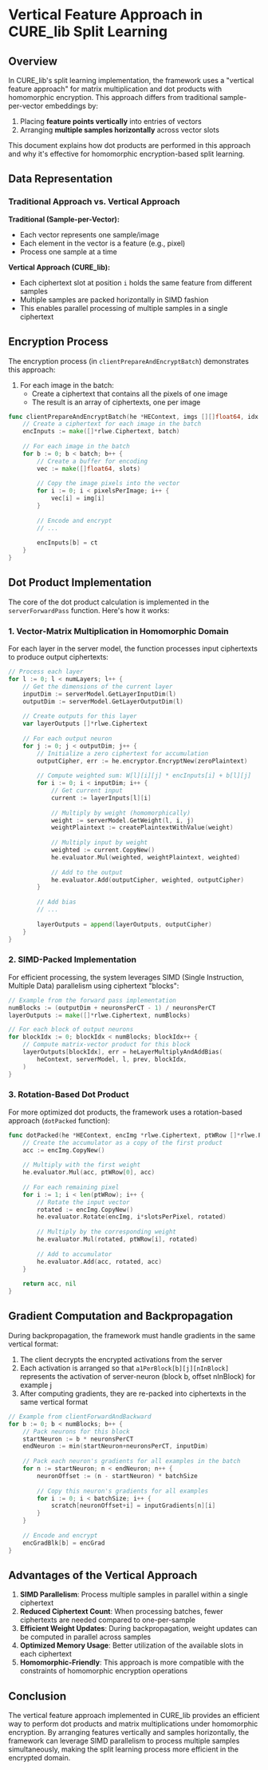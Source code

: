 # Vertical Feature Approach in CURE_lib Split Learning

## Overview

In CURE_lib's split learning implementation, the framework uses a "vertical feature approach" for matrix multiplication and dot products with homomorphic encryption. This approach differs from traditional sample-per-vector embeddings by:

1. Placing **feature points vertically** into entries of vectors
2. Arranging **multiple samples horizontally** across vector slots

This document explains how dot products are performed in this approach and why it's effective for homomorphic encryption-based split learning.

## Data Representation

### Traditional Approach vs. Vertical Approach

**Traditional (Sample-per-Vector):**
- Each vector represents one sample/image
- Each element in the vector is a feature (e.g., pixel)
- Process one sample at a time

**Vertical Approach (CURE_lib):**
- Each ciphertext slot at position `i` holds the same feature from different samples
- Multiple samples are packed horizontally in SIMD fashion
- This enables parallel processing of multiple samples in a single ciphertext

## Encryption Process

The encryption process (in `clientPrepareAndEncryptBatch`) demonstrates this approach:

1. For each image in the batch:
   - Create a ciphertext that contains all the pixels of one image
   - The result is an array of ciphertexts, one per image

```go
func clientPrepareAndEncryptBatch(he *HEContext, imgs [][]float64, idx []int) ([]*rlwe.Ciphertext, error) {
    // Create a ciphertext for each image in the batch
    encInputs := make([]*rlwe.Ciphertext, batch)
    
    // For each image in the batch
    for b := 0; b < batch; b++ {
        // Create a buffer for encoding
        vec := make([]float64, slots)
        
        // Copy the image pixels into the vector
        for i := 0; i < pixelsPerImage; i++ {
            vec[i] = img[i]
        }
        
        // Encode and encrypt
        // ...
        
        encInputs[b] = ct
    }
}
```

## Dot Product Implementation

The core of the dot product calculation is implemented in the `serverForwardPass` function. Here's how it works:

### 1. Vector-Matrix Multiplication in Homomorphic Domain

For each layer in the server model, the function processes input ciphertexts to produce output ciphertexts:

```go
// Process each layer
for l := 0; l < numLayers; l++ {
    // Get the dimensions of the current layer
    inputDim := serverModel.GetLayerInputDim(l)
    outputDim := serverModel.GetLayerOutputDim(l)
    
    // Create outputs for this layer
    var layerOutputs []*rlwe.Ciphertext
    
    // For each output neuron
    for j := 0; j < outputDim; j++ {
        // Initialize a zero ciphertext for accumulation
        outputCipher, err := he.encryptor.EncryptNew(zeroPlaintext)
        
        // Compute weighted sum: W[l][i][j] * encInputs[i] + b[l][j]
        for i := 0; i < inputDim; i++ {
            // Get current input
            current := layerInputs[l][i]
            
            // Multiply by weight (homomorphically)
            weight := serverModel.GetWeight(l, i, j)
            weightPlaintext := createPlaintextWithValue(weight)
            
            // Multiply input by weight
            weighted := current.CopyNew()
            he.evaluator.Mul(weighted, weightPlaintext, weighted)
            
            // Add to the output
            he.evaluator.Add(outputCipher, weighted, outputCipher)
        }
        
        // Add bias
        // ...
        
        layerOutputs = append(layerOutputs, outputCipher)
    }
}
```

### 2. SIMD-Packed Implementation

For efficient processing, the system leverages SIMD (Single Instruction, Multiple Data) parallelism using ciphertext "blocks":

```go
// Example from the forward pass implementation
numBlocks := (outputDim + neuronsPerCT - 1) / neuronsPerCT
layerOutputs := make([]*rlwe.Ciphertext, numBlocks)

// For each block of output neurons
for blockIdx := 0; blockIdx < numBlocks; blockIdx++ {
    // Compute matrix-vector product for this block
    layerOutputs[blockIdx], err = heLayerMultiplyAndAddBias(
        heContext, serverModel, l, prev, blockIdx,
    )
}
```

### 3. Rotation-Based Dot Product

For more optimized dot products, the framework uses a rotation-based approach (`dotPacked` function):

```go
func dotPacked(he *HEContext, encImg *rlwe.Ciphertext, ptWRow []*rlwe.Plaintext, slotsPerPixel int) (*rlwe.Ciphertext, error) {
    // Create the accumulator as a copy of the first product
    acc := encImg.CopyNew()
    
    // Multiply with the first weight
    he.evaluator.Mul(acc, ptWRow[0], acc)
    
    // For each remaining pixel
    for i := 1; i < len(ptWRow); i++ {
        // Rotate the input vector
        rotated := encImg.CopyNew()
        he.evaluator.Rotate(encImg, i*slotsPerPixel, rotated)
        
        // Multiply by the corresponding weight
        he.evaluator.Mul(rotated, ptWRow[i], rotated)
        
        // Add to accumulator
        he.evaluator.Add(acc, rotated, acc)
    }
    
    return acc, nil
}
```

## Gradient Computation and Backpropagation

During backpropagation, the framework must handle gradients in the same vertical format:

1. The client decrypts the encrypted activations from the server
2. Each activation is arranged so that `a1PerBlock[b][j][nInBlock]` represents the activation of server-neuron (block b, offset nInBlock) for example j
3. After computing gradients, they are re-packed into ciphertexts in the same vertical format

```go
// Example from clientForwardAndBackward
for b := 0; b < numBlocks; b++ {
    // Pack neurons for this block
    startNeuron := b * neuronsPerCT
    endNeuron := min(startNeuron+neuronsPerCT, inputDim)
    
    // Pack each neuron's gradients for all examples in the batch
    for n := startNeuron; n < endNeuron; n++ {
        neuronOffset := (n - startNeuron) * batchSize
        
        // Copy this neuron's gradients for all examples
        for i := 0; i < batchSize; i++ {
            scratch[neuronOffset+i] = inputGradients[n][i]
        }
    }
    
    // Encode and encrypt
    encGradBlk[b] = encGrad
}
```

## Advantages of the Vertical Approach

1. **SIMD Parallelism**: Process multiple samples in parallel within a single ciphertext
2. **Reduced Ciphertext Count**: When processing batches, fewer ciphertexts are needed compared to one-per-sample
3. **Efficient Weight Updates**: During backpropagation, weight updates can be computed in parallel across samples
4. **Optimized Memory Usage**: Better utilization of the available slots in each ciphertext
5. **Homomorphic-Friendly**: This approach is more compatible with the constraints of homomorphic encryption operations

## Conclusion

The vertical feature approach implemented in CURE_lib provides an efficient way to perform dot products and matrix multiplications under homomorphic encryption. By arranging features vertically and samples horizontally, the framework can leverage SIMD parallelism to process multiple samples simultaneously, making the split learning process more efficient in the encrypted domain. 
